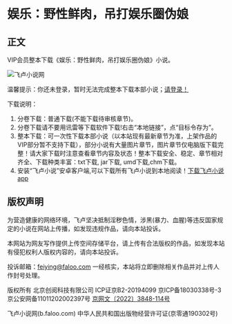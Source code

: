 # 娱乐：野性鲜肉，吊打娱乐圈伪娘

## 正文
VIP会员整本下载《娱乐：野性鲜肉，吊打娱乐圈伪娘》小说。

![飞卢小说网](//s.faloo.com/novel2/logo.png)

温馨提示：你还未登录，暂时无法完成整本下载本部小说；[请登录！](//u.faloo.com/regist/login.aspx?backurl=//b.faloo.com/d_1333053.html)

下载说明：

1. 分卷下载：普通下载(不能下载待审核章节)。
2. 分卷下载请不要用讯雷等下载软件下载!右击“本地链接”，点“目标令存为”。
3. 整本下载：可一次性下载本部小说（以本站现有最新章节为准，上架作品的VIP部分暂不支持下载），部分小说有大量图片章节，图片章节仅电脑版下载完整！请大家下载时注意查看章节内容及状态！整本下载安全、稳定、章节相对齐全、下载种类丰富：txt下载, jar下载, umd下载,chm下载。
4. 安装“飞卢小说”安卓客户端,可以下载所有飞卢小说到本地阅读！[下载飞卢小说app](//flux.faloo.com/Flux4AdData.aspx?id=162 "下载飞卢小说app")

## 版权声明
为营造健康的网络环境，飞卢坚决抵制淫秽色情，涉黑(暴力、血腥)等违反国家规定的小说在网站上传播，如发现违规作品，请向本站投诉。

本网站为网友写作提供上传空间存储平台，请上传有合法版权的作品，如发现本站有侵犯权利人版权内容的，请向本站投诉。

投诉邮箱：feiying@faloo.com 一经核实，本站将立即删除相关作品并对上传人作封号处理。

版权所有 北京创阅科技有限公司 ICP证京B2-20194099 京ICP备18030338号-3 京公安网备11011202002397号 [京网文〔2022〕3848-114号](http://s.faloo.com/zhengshu/wenwangwen_cy.jpg)

飞卢小说网(b.faloo.com) 中华人民共和国出版物经营许可证(京零通190302号)
<!-- tcd_original_link https://b.faloo.com/k_8_1333053_2_3.html -->
